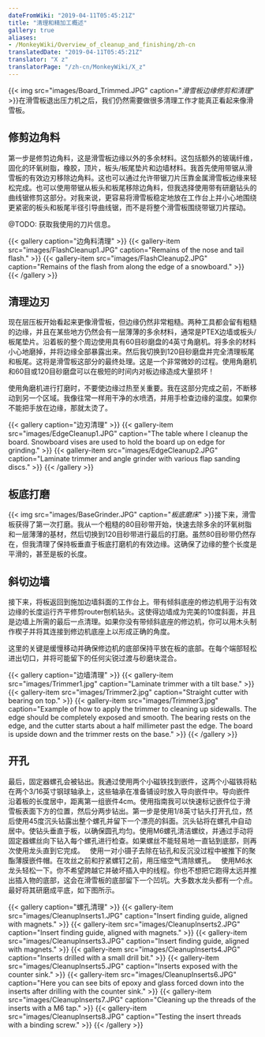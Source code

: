 ```yaml
---
dateFromWiki: "2019-04-11T05:45:21Z"
title: "清理和精加工概述"
gallery: true
aliases:
- /MonkeyWiki/Overview_of_cleanup_and_finishing/zh-cn
translatedDate: "2019-04-11T05:45:21Z"
translator: "X z"
translatorPage: "/zh-cn/MonkeyWiki/X_z"
---
```

{{< img src="images/Board_Trimmed.JPG" caption="_滑雪板边缘修剪和清理_" >}}在滑雪板退出压力机之后，我们仍然需要做很多清理工作才能真正看起来像滑雪板。
 

## 修剪边角料

 
第一步是修剪边角料，这是滑雪板边缘以外的多余材料。这包括额外的玻璃纤维，固化的环氧树脂，橡胶，顶片，板头/板尾垫片和边墙材料。我首先使用带锯从滑雪板的有效边刃移除边角料。这也可以通过允许带锯刀片压靠金属滑雪板边缘来轻松完成。也可以使用带锯从板头和板尾移除边角料，但我选择使用带有研磨钻头的曲线锯修剪这部分。对我来说，更容易将滑雪板稳定地放在工作台上并小心地围绕更紧密的板头和板尾半径引导曲线锯，而不是将整个滑雪板围绕带锯刀片摆动。 

@TODO: 获取我使用的刀片信息。

{{< gallery  caption="边角料清理" >}}
{{< gallery-item src="images/FlashCleanup1.JPG" caption="Remains of the nose and tail flash." >}}
{{< gallery-item src="images/FlashCleanup2.JPG" caption="Remains of the flash from along the edge of a snowboard." >}}
{{< /gallery >}}



## 清理边刃

 
现在层压板开始看起来更像滑雪板，但边缘仍然非常粗糙。两种工具都会留有粗糙的边缘，并且在某些地方仍然会有一层薄薄的多余材料，通常是PTEX边墙或板头/板尾垫片。沿着板的整个周边使用具有60目砂磨盘的4英寸角磨机。将多余的材料小心地磨掉，并将边缘全部暴露出来。然后我切换到120目砂磨盘并完全清理板尾和板尾。这将是滑雪板这部分的最终处理。这是一个非常微妙的过程。使用角磨机和60目或120目砂磨盘可以在极短的时间内对板边缘造成大量损坏！

使用角磨机进行打磨时，不要使边缘过热至关重要。我在这部分完成之前，不断移动到另一个区域。我像往常一样用干净的水喷洒，并用手检查边缘的温度。如果你不能把手放在边缘，那就太烫了。

{{< gallery  caption="边刃清理" >}}
{{< gallery-item src="images/EdgeCleanup1.JPG" caption="The table where I cleanup the board. Snowboard vises are used to hold the board up on edge for grinding." >}}
{{< gallery-item src="images/EdgeCleanup2.JPG" caption="Laminate trimmer and angle grinder with various flap sanding discs." >}}
{{< /gallery >}}

 

## 板底打磨

 
{{< img src="images/BaseGrinder.JPG" caption="_板底磨床_" >}}接下来，滑雪板获得了第一次打磨。我从一个粗糙的80目砂带开始，快速去除多余的环氧树脂和一层薄薄的基材，然后切换到120目砂带进行最后的打磨。虽然80目砂带仍然存在，但我清理了保持板垂直于板底打磨机的有效边缘。这确保了边缘的整个长度是平滑的，甚至是板的长度。


## 斜切边墙

 
接下来，将板返回到施加边墙斜面的工作台上。带有倾斜底座的修边机用于沿有效边缘的长度运行齐平修剪router刨机钻头。这使得边墙成为完美的10度斜面，并且是边墙上所需的最后一点清理。如果你没有带倾斜底座的修边机，你可以用木头制作楔子并将其连接到修边机底座上以形成正确的角度。

这里的关键是缓慢移动并确保修边机的底部保持平放在板的底部。在每个端部轻松进出切口，并将可能留下的任何尖锐过渡与砂磨块混合。

{{< gallery  caption="边墙清理" >}}
{{< gallery-item src="images/Trimmer1.jpg" caption="Laminate trimmer with a tilt base." >}}
{{< gallery-item src="images/Trimmer2.jpg" caption="Straight cutter with bearing on top." >}}
{{< gallery-item src="images/Trimmer3.jpg" caption="Example of how to apply the trimmer to cleaning up sidewalls. The edge should be completely exposed and smooth. The bearing rests on the edge, and the cutter starts about a half millimeter past the edge. The board is upside down and the trimmer rests on the base." >}}
{{< /gallery >}}

 

## 开孔

 
最后，固定器螺孔会被钻出。我通过使用两个小磁​​铁找到嵌件，这两个小磁铁将粘在两个3/16英寸钢球轴承上，这些轴承在准备铺设时放入导向嵌件中。导向嵌件沿着板的长度居中，距离第一组嵌件4cm。使用指南我可以快速标记嵌件位于滑雪板表面下方的位置，然后分两步钻出。第一步是使用1/8英寸钻头打开孔位，然后使用45度沉头钻露出整个螺孔并留下一个漂亮的斜面。沉头钻将在螺孔中自动居中。使钻头垂直于板，以确保圆孔均匀。使用M6螺孔清洁螺纹，并通过手动将固定器螺丝向下钻入每个螺孔进行检查。如果螺丝不能轻易地一直钻到底部，则再次使用龙头直到它完成。
 
使用一对小镊子去除在钻孔和反沉没过程中被推下的聚酯薄膜嵌件帽。在攻丝之前和拧紧螺钉之前，用压缩空气清除螺孔。
 
使用M6水龙头轻松一下。你不希望跨越它并破坏插入中的线程。你也不想把它跑得太远并推出插入物的底部，这会在滑雪板的底部留下一个凹坑。大多数水龙头都有一个点。最好将其研磨成平底，如下图所示。

{{< gallery  caption="螺孔清理" >}}
{{< gallery-item src="images/CleanupInserts1.JPG" caption="Insert finding guide, aligned with magnets." >}}
{{< gallery-item src="images/CleanupInserts2.JPG" caption="Insert finding guide, aligned with magnets." >}}
{{< gallery-item src="images/CleanupInserts3.JPG" caption="Insert finding guide, aligned with magnets." >}}
{{< gallery-item src="images/CleanupInserts4.JPG" caption="Inserts drilled with a small drill bit." >}}
{{< gallery-item src="images/CleanupInserts5.JPG" caption="Inserts exposed with the counter sink." >}}
{{< gallery-item src="images/CleanupInserts6.JPG" caption="Here you can see bits of epoxy and glass forced down into the inserts after drilling with the counter sink." >}}
{{< gallery-item src="images/CleanupInserts7.JPG" caption="Cleaning up the threads of the inserts with a M6 tap." >}}
{{< gallery-item src="images/CleanupInserts8.JPG" caption="Testing the insert threads with a binding screw." >}}
{{< /gallery >}}




